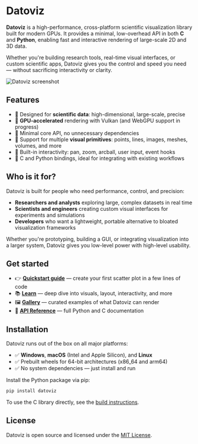# Datoviz

**Datoviz** is a high-performance, cross-platform scientific visualization library built for modern GPUs. It provides a minimal, low-overhead API in both **C** and **Python**, enabling fast and interactive rendering of large-scale 2D and 3D data.

Whether you're building research tools, real-time visual interfaces, or custom scientific apps, Datoviz gives you the control and speed you need — without sacrificing interactivity or clarity.

![Datoviz screenshot](https://raw.githubusercontent.com/datoviz/data/main/screenshots/hero.png)


## Features

- 🔬 Designed for **scientific data**: high-dimensional, large-scale, precise
- 🚀 **GPU-accelerated** rendering with Vulkan (and WebGPU support in progress)
- 🎯 Minimal core API, no unnecessary dependencies
- 🧩 Support for multiple **visual primitives**: points, lines, images, meshes, volumes, and more
- 🔁 Built-in interactivity: pan, zoom, arcball, user input, event hooks
- 🧪 C and Python bindings, ideal for integrating with existing workflows


## Who is it for?

Datoviz is built for people who need performance, control, and precision:

* **Researchers and analysts** exploring large, complex datasets in real time
* **Scientists and engineers** creating custom visual interfaces for experiments and simulations
* **Developers** who want a lightweight, portable alternative to bloated visualization frameworks

Whether you're prototyping, building a GUI, or integrating visualization into a larger system, Datoviz gives you low-level power with high-level usability.


## Get started

- 👉 **[Quickstart guide](quickstart.md)** — create your first scatter plot in a few lines of code
- 📚 **[Learn](guide/index.md)** — deep dive into visuals, layout, interactivity, and more
- 🖼️ **[Gallery](gallery/index.md)** — curated examples of what Datoviz can render
- 🧩 **[API Reference](reference/api_py.md)** — full Python and C documentation


## Installation

Datoviz runs out of the box on all major platforms:

* ✅ **Windows**, **macOS** (Intel and Apple Silicon), and **Linux**
* ✅ Prebuilt wheels for 64-bit architectures (x86\_64 and arm64)
* ✅ No system dependencies — just install and run

Install the Python package via pip:

```bash
pip install datoviz
```

To use the C library directly, see the [build instructions](discussions/BUILD.md).


## License

Datoviz is open source and licensed under the [MIT License](discussions/LICENSE.md).
